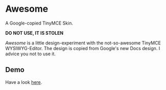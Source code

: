 # Awesome #
A Google-copied TinyMCE Skin.

**DO NOT USE, IT IS STOLEN**

*Awesome* is a little design-experiment with the not-so-awesome TinyMCE WYSIWYG-Editor. The design is copied from Google's new Docs design. I advice you not to use it.

## Demo ##

Have a look [here](http://dl.dropbox.com/u/16019885/awesome/index.html).

